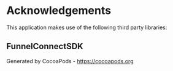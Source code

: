 # Acknowledgements
This application makes use of the following third party libraries:

## FunnelConnectSDK


Generated by CocoaPods - https://cocoapods.org
